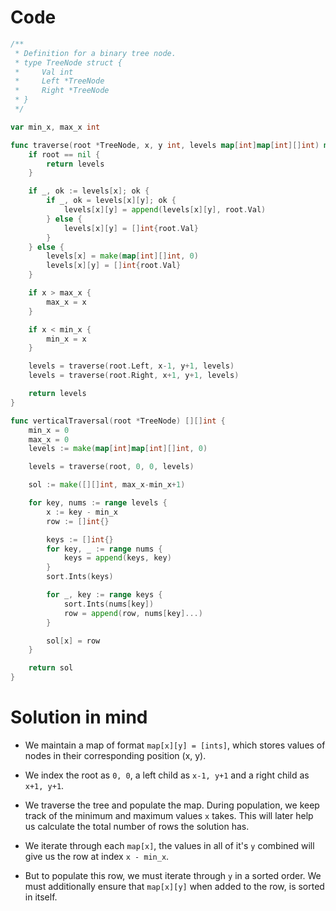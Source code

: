 Code
====

```go
/**
 * Definition for a binary tree node.
 * type TreeNode struct {
 *     Val int
 *     Left *TreeNode
 *     Right *TreeNode
 * }
 */

var min_x, max_x int

func traverse(root *TreeNode, x, y int, levels map[int]map[int][]int) map[int]map[int][]int {
	if root == nil {
		return levels
	}

	if _, ok := levels[x]; ok {
		if _, ok = levels[x][y]; ok {
			levels[x][y] = append(levels[x][y], root.Val)
		} else {
			levels[x][y] = []int{root.Val}
		}
	} else {
		levels[x] = make(map[int][]int, 0)
		levels[x][y] = []int{root.Val}
	}

	if x > max_x {
		max_x = x
	}

	if x < min_x {
		min_x = x
	}

	levels = traverse(root.Left, x-1, y+1, levels)
	levels = traverse(root.Right, x+1, y+1, levels)

	return levels
}

func verticalTraversal(root *TreeNode) [][]int {
	min_x = 0
	max_x = 0
	levels := make(map[int]map[int][]int, 0)

	levels = traverse(root, 0, 0, levels)

	sol := make([][]int, max_x-min_x+1)

	for key, nums := range levels {
		x := key - min_x
		row := []int{}

		keys := []int{}
		for key, _ := range nums {
			keys = append(keys, key)
		}
		sort.Ints(keys)

		for _, key := range keys {
			sort.Ints(nums[key])
			row = append(row, nums[key]...)
		}

		sol[x] = row
	}

	return sol
}
```

Solution in mind
================

-	We maintain a map of format `map[x][y] = [ints]`, which stores values of nodes in their corresponding position (x, y).

-	We index the root as `0, 0`, a left child as `x-1, y+1` and a right child as `x+1, y+1`.

-	We traverse the tree and populate the map. During population, we keep track of the minimum and maximum values `x` takes. This will later help us calculate the total number of rows the solution has.

-	We iterate through each `map[x]`, the values in all of it's `y` combined will give us the row at index `x - min_x`.

-	But to populate this row, we must iterate through `y` in a sorted order. We must additionally ensure that `map[x][y]` when added to the row, is sorted in itself.
